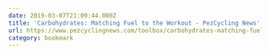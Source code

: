 ```yaml
---
date: 2019-03-07T21:09:44.000Z
title: 'Carbohydrates: Matching Fuel to the Workout - PezCycling News'
url: https://www.pezcyclingnews.com/toolbox/carbohydrates-matching-fueling-to-the-workout/
category: bookmark
---
```

